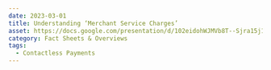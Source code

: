 ```yaml
---
date: 2023-03-01
title: Understanding ‘Merchant Service Charges’
asset: https://docs.google.com/presentation/d/102eidohWJMVb8T--Sjra15j133lacgJSaZB9hmBUMHY/edit?usp=share_link
category: Fact Sheets & Overviews
tags:
  - Contactless Payments
---
```

